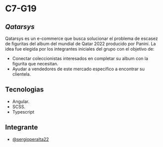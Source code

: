 # C7-G19
## _Qatarsys_



Qatarsys es un e-commerce  que busca solucionar el problema de escasez de figuritas del album del mundial de Qatar 2022 producido por Panini.
 La idea fue elegida por los integrantes iniciales del grupo con el objetivo de:

- Conectar coleccionistas interesados en completar su album con la figurita que necesitan.
- Ayudar a vendedores de este mercado especifico a encontrar su clientela.

## Tecnologias

- Angular.
- SCSS.
- Typescript


## Integrante

- [@sergioperalta22](https://www.github.com/sergioperalta22)

